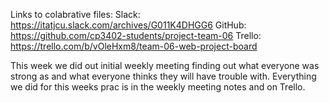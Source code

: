 Links to colabrative files:
Slack: https://itatjcu.slack.com/archives/G011K4DHGG6
GitHub: https://github.com/cp3402-students/project-team-06
Trello: https://trello.com/b/vOleHxm8/team-06-web-project-board

This week we did out initial weekly meeting
finding out what everyone was strong as and what
everyone thinks they will have trouble with.
Everything we did for this weeks prac is in the 
weekly meeting notes and on Trello.